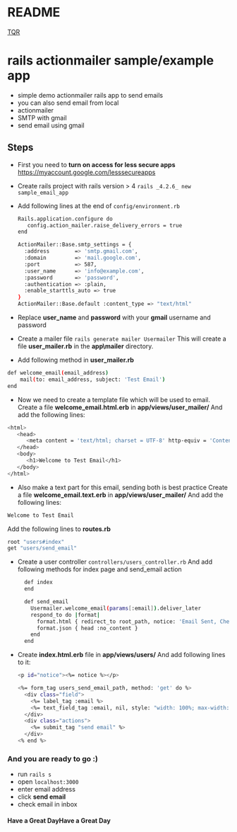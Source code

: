 # README
[TQR](https://touqeer-ahmad.herokuapp.com/)

# rails actionmailer sample/example app

- simple demo actionmailer rails app to send emails
- you can also send email from local
- actionmailer
- SMTP with gmail
- send email using gmail

## Steps
- First you need to **turn on access for less secure apps** https://myaccount.google.com/lesssecureapps

- Create rails project with rails version > 4
`rails _4.2.6_ new sample_email_app`

- Add following lines at the end of `config/environment.rb`
	```sh
	Rails.application.configure do
	   config.action_mailer.raise_delivery_errors = true
	end

	ActionMailer::Base.smtp_settings = {
	  :address        => 'smtp.gmail.com',
	  :domain         => 'mail.google.com',
	  :port           => 587,
	  :user_name      => 'info@example.com',
	  :password       => 'password',
	  :authentication => :plain,
	  :enable_starttls_auto => true
	}
	ActionMailer::Base.default :content_type => "text/html"
	```
- Replace **user_name** and **password** with your **gmail** username and password
- Create a mailer file 
`rails generate mailer Usermailer`
This will create a file **user_mailer.rb** in the **app\mailer** directory.

- Add following method in **user_mailer.rb**
```sh
def welcome_email(email_address)
	mail(to: email_address, subject: 'Test Email')
end
```
- Now we need to create a template file which will be used to email.
Create a file **welcome_email.html.erb** in **app/views/user_mailer/**
And add the following lines:
```sh
<html>
   <head>
      <meta content = 'text/html; charset = UTF-8' http-equiv = 'Content-Type' />
   </head>
   <body>
      <h1>Welcome to Test Email</h1>
   </body>
</html>
```
- Also make a text part for this email, sending both is best practice
Create a file **welcome_email.text.erb** in **app/views/user_mailer/**
And add the following lines:
```sh
Welcome to Test Email
```
Add the following lines to **routes.rb**
```sh
root "users#index"
get "users/send_email"
```
- Create a user controller `controllers/users_controller.rb`
And add following methods for index page and send_email action
	```sh
	  def index
	  end

	  def send_email
		Usermailer.welcome_email(params[:email]).deliver_later
		respond_to do |format|
		  format.html { redirect_to root_path, notice: 'Email Sent, Check Inbox' }
		  format.json { head :no_content }
		end
	  end
	```
- Create **index.html.erb** file in **app/views/users/**
And add following lines to it:
	```sh
	<p id="notice"><%= notice %></p>

	<%= form_tag users_send_email_path, method: 'get' do %>
	  <div class="field">
		<%= label_tag :email %>
		<%= text_field_tag :email, nil, style: "width: 100%; max-width: 300px;" %>
	  </div>
	  <div class="actions">
		<%= submit_tag "send email" %>
	  </div>
	<% end %>
	```
	
### And you are ready to go :)
- run `rails s`
- open `localhost:3000`
- enter email address
- click **send email**
- check email in inbox

#### Have a Great DayHave a Great Day

